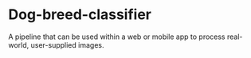 # Dog-breed-classifier
A pipeline that can be used within a web or mobile app to process real-world, user-supplied images.
